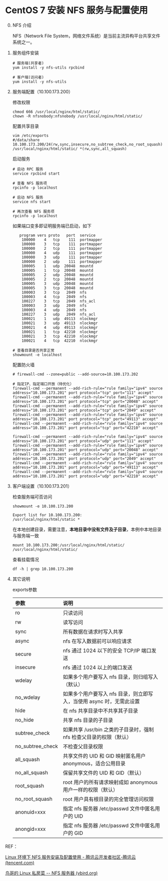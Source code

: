 # CentOS 7  安装 NFS 服务与配置使用

0. NFS 介绍

   NFS（Network File System，网络文件系统）是当前主流异构平台共享文件系统之一。

1. 服务组件安装

   ```shell
   # 服务端(共享者)
   yum install -y nfs-utils rpcbind
   
   # 客户端(访问者)
   yum install -y nfs-utils
   ```

2. 服务端配置（10.100.173.200）

   修改权限
   
   ```shell
   chmod 666 /usr/local/nginx/html/static/
   chown -R nfsnobody:nfsnobody /usr/local/nginx/html/static/
   ```
   
   配置共享目录
   
   ```shell
   vim /etc/exports
   #/data/share 10.100.173.200/24(rw,sync,insecure,no_subtree_check,no_root_squash)
   /usr/local/nginx/html/static/ *(rw,sync,all_squash)
   ```
   
   启动服务
   
   ```shell
   # 启动 RPC 服务
   service rpcbind start
   
   # 查看 NFS 服务项
   rpcinfo -p localhost
   
   # 启动 NFS 服务
   service nfs start
   
   # 再次查看 NFS 服务项
   rpcinfo -p localhost
   ```
   
   如果端口变多即证明服务端已启动，如下
   
   ```shell
      program vers proto   port  service
       100000    4   tcp    111  portmapper
       100000    3   tcp    111  portmapper
       100000    2   tcp    111  portmapper
       100000    4   udp    111  portmapper
       100000    3   udp    111  portmapper
       100000    2   udp    111  portmapper
       100005    1   udp  20048  mountd
       100005    1   tcp  20048  mountd
       100005    2   udp  20048  mountd
       100005    2   tcp  20048  mountd
       100005    3   udp  20048  mountd
       100005    3   tcp  20048  mountd
       100003    3   tcp   2049  nfs
       100003    4   tcp   2049  nfs
       100227    3   tcp   2049  nfs_acl
       100003    3   udp   2049  nfs
       100003    4   udp   2049  nfs
       100227    3   udp   2049  nfs_acl
       100021    1   udp  49113  nlockmgr
       100021    3   udp  49113  nlockmgr
       100021    4   udp  49113  nlockmgr
       100021    1   tcp  42210  nlockmgr
       100021    3   tcp  42210  nlockmgr
       100021    4   tcp  42210  nlockmgr
   ```
   
   ```shell
   # 查看目录是否共享正常
   showmount -e localhost
   ```
   
   配置防火墙
   
   ```shell
   # firewall-cmd --zone=public --add-source=10.100.173.202
   
   # 指定IP、指定端口开放（待优化）
   firewall-cmd --permanent --add-rich-rule="rule family="ipv4" source address="10.100.173.201" port protocol="tcp" port="111" accept"
   firewall-cmd --permanent --add-rich-rule="rule family="ipv4" source address="10.100.173.201" port protocol="tcp" port="20048" accept"
   firewall-cmd --permanent --add-rich-rule="rule family="ipv4" source address="10.100.173.201" port protocol="tcp" port="2049" accept"
   firewall-cmd --permanent --add-rich-rule="rule family="ipv4" source address="10.100.173.201" port protocol="tcp" port="49113" accept"
   firewall-cmd --permanent --add-rich-rule="rule family="ipv4" source address="10.100.173.201" port protocol="tcp" port="42210" accept"
   
   firewall-cmd --permanent --add-rich-rule="rule family="ipv4" source address="10.100.173.201" port protocol="udp" port="111" accept"
   firewall-cmd --permanent --add-rich-rule="rule family="ipv4" source address="10.100.173.201" port protocol="udp" port="20048" accept"
   firewall-cmd --permanent --add-rich-rule="rule family="ipv4" source address="10.100.173.201" port protocol="udp" port="2049" accept"
   firewall-cmd --permanent --add-rich-rule="rule family="ipv4" source address="10.100.173.201" port protocol="udp" port="49113" accept"
   firewall-cmd --permanent --add-rich-rule="rule family="ipv4" source address="10.100.173.201" port protocol="udp" port="42210" accept"
   ```
   
   

3. 客户端设置（10.100.173.201）

   检查服务端可否访问

   ```shell
   showmount -e 10.100.173.200
   
   Export list for 10.100.173.200:
   /usr/local/nginx/html/static *
   ```

   在本地创建目录，需要注意，**本地目录中没有文件及子目录**，本例中本地目录与服务端一致

   ```
   mount 10.100.173.200:/usr/local/nginx/html/static/ /usr/local/nginx/html/static/
   ```

   查看挂载情况

   ```
   df -h | grep 10.100.173.200
   ```

4. 其它说明

   exports参数

   | 参数             | 说明                                                         |
   | :--------------- | :----------------------------------------------------------- |
   | ro               | 只读访问                                                     |
   | rw               | 读写访问                                                     |
   | sync             | 所有数据在请求时写入共享                                     |
   | async            | nfs 在写入数据前可以响应请求                                 |
   | secure           | nfs 通过 1024 以下的安全 TCP/IP 端口发送                     |
   | insecure         | nfs 通过 1024 以上的端口发送                                 |
   | wdelay           | 如果多个用户要写入 nfs 目录，则归组写入（默认）              |
   | no_wdelay        | 如果多个用户要写入 nfs 目录，则立即写入，当使用 async 时，无需此设置 |
   | hide             | 在 nfs 共享目录中不共享其子目录                              |
   | no_hide          | 共享 nfs 目录的子目录                                        |
   | subtree_check    | 如果共享 /usr/bin 之类的子目录时，强制 nfs 检查父目录的权限（默认） |
   | no_subtree_check | 不检查父目录权限                                             |
   | all_squash       | 共享文件的 UID 和 GID 映射匿名用户 anonymous，适合公用目录   |
   | no_all_squash    | 保留共享文件的 UID 和 GID（默认）                            |
   | root_squash      | root 用户的所有请求映射成如 anonymous 用户一样的权限（默认） |
   | no_root_squash   | root 用户具有根目录的完全管理访问权限                        |
   | anonuid=xxx      | 指定 nfs 服务器 /etc/passwd 文件中匿名用户的 UID             |
   | anongid=xxx      | 指定 nfs 服务器 /etc/passwd 文件中匿名用户的 GID             |

REF：

[Linux 环境下 NFS 服务安装及配置使用 - 腾讯云开发者社区-腾讯云 (tencent.com)](https://cloud.tencent.com/developer/article/1433259)

[鸟哥的 Linux 私房菜 -- NFS 服务器 (vbird.org)](http://cn.linux.vbird.org/linux_server/0330nfs_1.php)